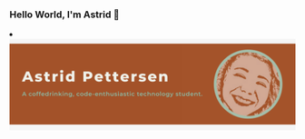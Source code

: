 ### Hello World, I'm Astrid 👋

<li>

<img align="center" alt="GIF" src="https://github.com/astridpe/astridpe/blob/main/AstridPettersen_Banner.png"/>


<!--
**astridpe/astridpe** is a ✨ _special_ ✨ repository because its `README.md` (this file) appears on your GitHub profile.

Here are some ideas to get you started:

- 🔭 I’m currently working on ...
- 🌱 I’m currently learning ...
- 👯 I’m looking to collaborate on ...
- 🤔 I’m looking for help with ...
- 💬 Ask me about ...
- 📫 How to reach me: ...
- 😄 Pronouns: ...
- ⚡ Fun fact: ...
-->

